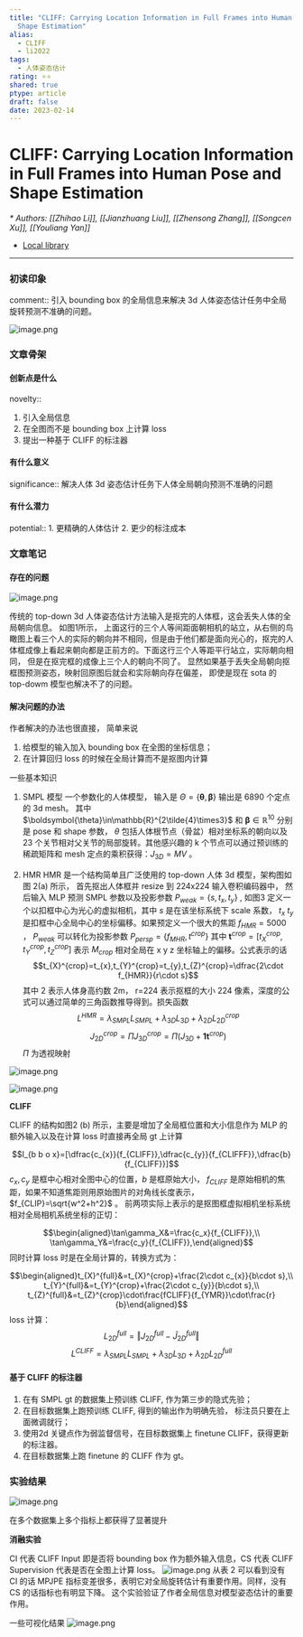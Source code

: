 ```yaml
---
title: "CLIFF: Carrying Location Information in Full Frames into Human Pose and
  Shape Estimation"
alias:
  - CLIFF
  - li2022
tags:
  - 人体姿态估计
rating: ⭐⭐
shared: true
ptype: article
draft: false
date: 2023-02-14
---
```



# CLIFF: Carrying Location Information in Full Frames into Human Pose and Shape Estimation
<cite>* Authors: [[Zhihao Li]], [[Jianzhuang Liu]], [[Zhensong Zhang]], [[Songcen Xu]], [[Youliang Yan]]</cite>


* [Local library](zotero://select/items/1_6XHXVN5E)

***

### 初读印象

comment::  引入 bounding box 的全局信息来解决 3d 人体姿态估计任务中全局旋转预测不准确的问题。

![image.png](https://markdown-imagebed.oss-cn-beijing.aliyuncs.com/imgs/202302141445528.png)



### 文章骨架
#### 创新点是什么
novelty:: 
1. 引入全局信息 
2. 在全图而不是 bounding box 上计算 loss
3. 提出一种基于 CLIFF 的标注器

#### 有什么意义
significance::  解决人体 3d 姿态估计任务下人体全局朝向预测不准确的问题

#### 有什么潜力
potential:: 1. 更精确的人体估计 2. 更少的标注成本


### 文章笔记

#### 存在的问题 

![image.png](https://markdown-imagebed.oss-cn-beijing.aliyuncs.com/imgs/202302141455448.png)

传统的 top-down 3d 人体姿态估计方法输入是抠完的人体框，这会丢失人体的全局朝向信息。 
如图1所示， 上面这行的三个人等间距面朝相机的站立，从右侧的鸟瞰图上看三个人的实际的朝向并不相同，但是由于他们都是面向光心的，抠完的人体框成像上看起来朝向都是正前方的。下面这行三个人等距平行站立，实际朝向相同， 但是在抠完框的成像上三个人的朝向不同了。
显然如果基于丢失全局朝向抠框图预测姿态，映射回原图后就会和实际朝向存在偏差， 即使是现在 sota 的 top-dowm 模型也解决不了的问题。

#### 解决问题的办法

作者解决的办法也很直接， 简单来说
1. 给模型的输入加入 bounding box 在全图的坐标信息；
2. 在计算回归 loss 的时候在全局计算而不是抠图内计算

一些基本知识

1. SMPL 模型 
    一个参数化的人体模型， 输入是 $\Theta=\left\{\boldsymbol{\theta},\boldsymbol{\beta}\right\}$ 输出是 6890 个定点的 3d mesh。 其中 $\boldsymbol{\theta}\in\mathbb{R}^{2\tilde{4}\times3}$ 和 $\boldsymbol{\beta}\in\mathbb{R}^{10}$ 分别是 pose 和 shape 参数， $\theta$ 包括人体根节点（骨盆）相对坐标系的朝向以及 23 个关节相对父关节的局部旋转。其他感兴趣的 k 个节点可以通过预训练的稀疏矩阵和 mesh 定点的乘积获得：$J_{3D}=MV$ 。 
    
2. HMR 
     HMR 是一个结构简单且广泛使用的 top-down 人体 3d 模型，架构图如图 2(a) 所示， 首先抠出人体框并 resize 到 224x224 输入卷积编码器中， 然后输入 MLP 预测 SMPL 参数以及投影参数 $P_{weak}=\{s,t_x,t_y\}$ , 如图3 定义一个以扣框中心为光心的虚拟相机，其中 $s$ 是在该坐标系统下 scale 系数， $t_x$ $t_y$ 是扣框中心全局中心的坐标偏移。如果预定义一个很大的焦距 $f_{HMR}=5000$  ， $P_{weak}$ 可以转化为投影参数 $P_{persp} = \{f_{MHR}, t^{crop}\}$  其中 $\mathbf{t}^{crop}=[t_{X}^{crop},t_{Y}^{crop},t_{Z}^{crop}]$  表示 $M_{crop}$ 相对全局在 x y z 坐标轴上的偏移。公式表示的话
     $$t_{X}^{crop}=t_{x},t_{Y}^{crop}=t_{y},t_{Z}^{crop}=\dfrac{2\cdot f_{HMR}}{r\cdot s}$$
     其中 2 表示人体身高约数 2m， r=224 表示抠框的大小 224 像素，深度的公式可以通过简单的三角函数推导得到。损失函数 $$L^{HMR}=\lambda_{SMPL}L_{SMPL}+\lambda_{3D}L_{3D}+\lambda_{2D}L_{2D}^{crop}$$
       $$J_{2D}^{crop}=\Pi J_{3D}^{crop}=\Pi(J_{3D}+\mathbf{1}\mathbf{t}^{crop})$$
     $\Pi$ 为透视映射

![image.png](https://markdown-imagebed.oss-cn-beijing.aliyuncs.com/imgs/202302141526103.png)


![image.png](https://markdown-imagebed.oss-cn-beijing.aliyuncs.com/imgs/202302141527159.png)

**CLIFF**


CLIFF 的结构如图2 (b) 所示，主要是增加了全局框位置和大小信息作为 MLP 的额外输入以及在计算 loss 时直接再全局 gt 上计算

$$I_{b b o x}=[\dfrac{c_{x}}{f_{CLIFF}},\dfrac{c_{y}}{f_{CLIFFF}},\dfrac{b}{f_{CLIFF}}]$$$c_x, c_y$ 是框中心相对全图中心的位置，$b$ 是框原始大小， $f_{CLIFF}$ 是原始相机的焦距，如果不知道焦距则用原始图片的对角线长度表示， $f_{CLIP}=\sqrt{w^2+h^2}$ 。 前两项实际上表示的是抠图框虚拟相机坐标系统相对全局相机系统坐标的正切：

$$\begin{aligned}\tan\gamma_X&=\frac{c_x}{f_{CLIFF}},\\ \tan\gamma_Y&=\frac{c_y}{f_{CLIFF}},\end{aligned}$$
同时计算 loss 时是在全局计算的，转换方式为：

$$\begin{aligned}t_{X}^{full}&=t_{X}^{crop}+\frac{2\cdot c_{x}}{b\cdot s},\\ t_{Y}^{full}&=t_{Y}^{crop}+\frac{2\cdot c_{y}}{b\cdot s},\\ t_{Z}^{full}&=t_{Z}^{crop}\cdot\frac{fCLIFF}{f_{YMR}}\cdot\frac{r}{b}\end{aligned}$$
loss 计算：
$$L_{2D}^{full}=\left\Vert J_{2D}^{full}-\hat J_{2D}^{full}\right\Vert$$
$$L^{CLIFF}=\lambda_{SMPL}L_{SMPL}+\lambda_{3D}L_{3D}+\lambda_{2D}L_{2D}^{full}$$ 
#### 基于 CLIFF 的标注器

1. 在有 SMPL gt 的数据集上预训练 CLIFF, 作为第三步的隐式先验；
2. 在目标数据集上跑预训练 CLIFF, 得到的输出作为明确先验， 标注员只要在上面微调就行；
3. 使用2d 关键点作为弱监督信号，在目标数据集上 finetune CLIFF，获得更新的标注器。
4. 在目标数据集上跑 finetune 的 CLIFF 作为 gt。

### 实验结果

![image.png](https://markdown-imagebed.oss-cn-beijing.aliyuncs.com/imgs/202302151130148.png)

在多个数据集上多个指标上都获得了显著提升

**消融实验**

CI 代表 CLIFF Input 即是否将 bounding box 作为额外输入信息，CS 代表 CLIFF Supervision 代表是否在全图上计算 loss。 
![image.png](https://markdown-imagebed.oss-cn-beijing.aliyuncs.com/imgs/202302151131945.png)
从表 2 可以看到没有 CI 的话 MPJPE 指标变差很多，表明它对全局旋转估计有重要作用。同样，没有 CS 的话指标也有明显下降。 这个实验验证了作者全局信息对模型姿态估计的重要作用。

一些可视化结果 
![image.png](https://markdown-imagebed.oss-cn-beijing.aliyuncs.com/imgs/202302151138658.png)
